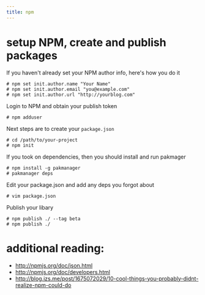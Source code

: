 ```yaml
---
title: npm
---
```


# setup NPM, create and publish packages

If you haven't already set your NPM author info, here's how you do it

    # npm set init.author.name "Your Name"
    # npm set init.author.email "you@example.com"
    # npm set init.author.url "http://yourblog.com"

Login to NPM and obtain your publish token

    # npm adduser

Next steps are to create your `package.json`

    # cd /path/to/your-project
    # npm init

If you took on dependencies, then you should install and run pakmager

    # npm install -g pakmanager
    # pakmanager deps

Edit your package.json and add any deps you forgot about

    # vim package.json

Publish your libary

    # npm publish ./ --tag beta
    # npm publish ./

# additional reading:

 * http://npmjs.org/doc/json.html
 * http://npmjs.org/doc/developers.html
 * http://blog.izs.me/post/1675072029/10-cool-things-you-probably-didnt-realize-npm-could-do
